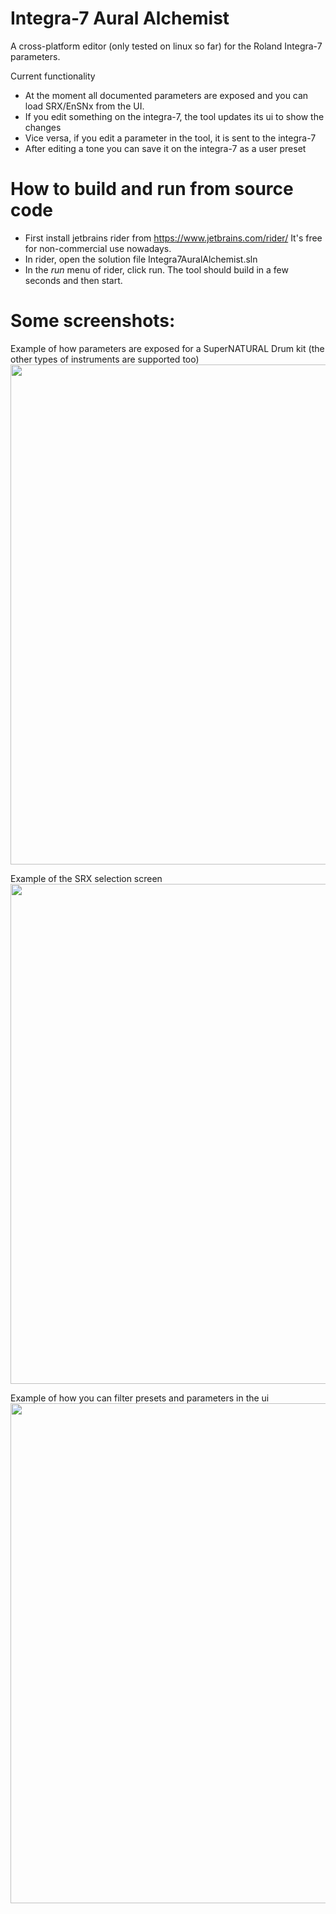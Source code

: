 # Integra-7 Aural Alchemist

A cross-platform editor (only tested on linux so far) for the Roland Integra-7 parameters.

Current functionality
 - At the moment all documented parameters are exposed and you can load SRX/EnSNx from the UI.
 - If you edit something on the integra-7, the tool updates its ui to show the changes
 - Vice versa, if you edit a parameter in the tool, it is sent to the integra-7
 - After editing a tone you can save it on the integra-7 as a user preset

# How to build and run from source code

- First install jetbrains rider from https://www.jetbrains.com/rider/ It's free for non-commercial use nowadays.
- In rider, open the solution file Integra7AuralAlchemist.sln
- In the *run* menu of rider, click run. The tool should build in a few seconds and then start.

# Some screenshots:

Example of how parameters are exposed for a SuperNATURAL Drum kit (the other types of instruments are supported too)
<img src="https://github.com/shimpe/Integra7AuralAlchemist/blob/main/Screenshot/Parameters.png?raw=true" width="800"/>

Example of the SRX selection screen
<img src="https://github.com/shimpe/Integra7AuralAlchemist/blob/main/Screenshot/SrxLoader.png?raw=true" width="800"/>

Example of how you can filter presets and parameters in the ui
<img src="https://github.com/shimpe/Integra7AuralAlchemist/blob/main/Screenshot/Filtering.png?raw=true" width="800"/>
